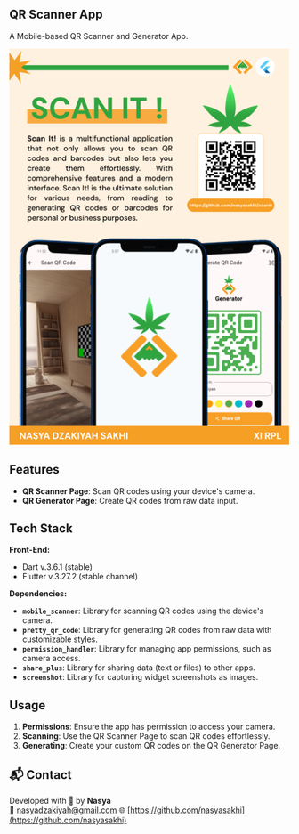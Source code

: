
## QR Scanner App

A Mobile-based QR Scanner and Generator App.

![Mockup QR Scanner App](<Mockup_Scan_It.png>)

## Features

- **QR Scanner Page**: Scan QR codes using your device's camera.
- **QR Generator Page**: Create QR codes from raw data input.


## Tech Stack

**Front-End:** 

- Dart v.3.6.1 (stable)
- Flutter v.3.27.2 (stable channel)

**Dependencies:** 

- **`mobile_scanner`**: Library for scanning QR codes using the device's camera.
- **`pretty_qr_code`**: Library for generating QR codes from raw data with customizable styles.
- **`permission_handler`**: Library for managing app permissions, such as camera access.
- **`share_plus`**: Library for sharing data (text or files) to other apps.
- **`screenshot`**: Library for capturing widget screenshots as images.


## Usage

1. **Permissions**: Ensure the app has permission to access your camera.
2. **Scanning**: Use the QR Scanner Page to scan QR codes effortlessly.
3. **Generating**: Create your custom QR codes on the QR Generator Page.


## 📬 Contact

Developed with 💙 by **Nasya**  
📧 nasyadzakiyah@gmail.com
🌐 [https://github.com/nasyasakhi](https://github.com/nasyasakhi)

